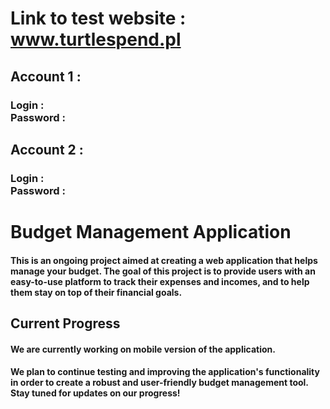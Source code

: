 # Link to test website : www.turtlespend.pl

## Account 1 :
### Login : <br/>  Password :
## Account 2 :
### Login : <br/>  Password :


# Budget Management Application
#### This is an ongoing project aimed at creating a web application that helps manage your budget. The goal of this project is to provide users with an easy-to-use platform to track their expenses and incomes, and to help them stay on top of their financial goals.
## Current Progress
#### We are currently working on mobile version of the application.
#### We plan to continue testing and improving the application's functionality in order to create a robust and user-friendly budget management tool. Stay tuned for updates on our progress!
